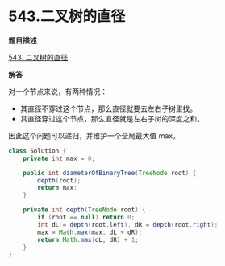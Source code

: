 # 543.二叉树的直径

**题目描述**

[543. 二叉树的直径](https://leetcode-cn.com/problems/diameter-of-binary-tree/)

**解答**

对一个节点来说，有两种情况：

- 其直径不穿过这个节点，那么直径就要去左右子树里找。
- 其直径穿过这个节点，那么直径就是左右子树的深度之和。

因此这个问题可以递归，并维护一个全局最大值 max。

```java
class Solution {
    private int max = 0;

    public int diameterOfBinaryTree(TreeNode root) {
        depth(root);
        return max;
    }

    private int depth(TreeNode root) {
        if (root == null) return 0;
        int dL = depth(root.left), dR = depth(root.right);
        max = Math.max(max, dL + dR);
        return Math.max(dL, dR) + 1;
    }
}
```